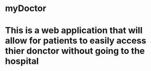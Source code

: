 # myDoctor
# This is a web application that will allow for patients to easily access thier donctor without going to the hospital
